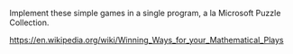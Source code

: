 
Implement these simple games in a single program, a la Microsoft Puzzle Collection.

https://en.wikipedia.org/wiki/Winning_Ways_for_your_Mathematical_Plays
